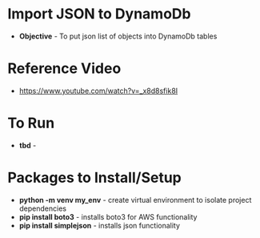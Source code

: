 # Import JSON to DynamoDb

- **Objective** - To put json list of objects into DynamoDb tables

# Reference Video

- https://www.youtube.com/watch?v=_x8d8sfik8I

# To Run

- **tbd** -

# Packages to Install/Setup

- **python -m venv my_env** - create virtual environment to isolate project dependencies
- **pip install boto3** - installs boto3 for AWS functionality
- **pip install simplejson** - installs json functionality
